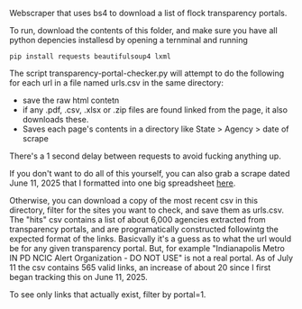 Webscraper that uses bs4 to download a list of flock transparency portals. 

To run, download the contents of this folder, and make sure you have all python depencies installesd by opening a ternminal and running 

```
pip install requests beautifulsoup4 lxml
```

 The script transparency-portal-checker.py will attempt to do the following for each url in a file named urls.csv in the same directory:
 - save the raw html contetn
 - if any .pdf, .csv, .xlsx or .zip files are found linked from the page, it also downloads these.
 - Saves each page's contents in a directory like State > Agency > date of scrape

There's a 1 second delay between requests to avoid fucking anything up. 

If you don't want to do all of this yourself, you can also grab a scrape dated June 11, 2025 that I formatted into one big spreadsheet [here](https://github.com/JonGerhardson/axon-fusus-analysis-tools/blob/main/flock/flock_all_public_6-11-2025.xlsx). 

Otherwise, you can download a copy of the most recent csv in this directory, filter for the sites you want to check, and save them as urls.csv. The "hits" csv contains a list of about 6,000 agencies extracted from transparency portals, and are programatically constructed followintg the expected format of the links. Basicvally it's a guess as to what the url would be for any given transparency portal. But, for example "Indianapolis Metro IN PD NCIC Alert Organization - DO NOT USE" is not a real portal. As of July 11 the csv contains 565 valid links, an increase of about 20 since I first began tracking this on June 11, 2025. 

To see only links that actually exist, filter by portal=1. 
